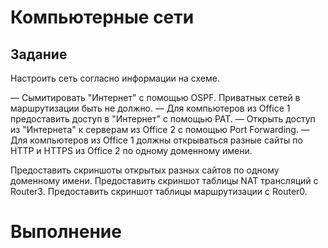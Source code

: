 # Компьютерные сети

## Задание

Настроить сеть согласно информации на схеме.

— Сымитировать "Интернет" с помощью OSPF. Приватных сетей в маршрутизации быть не должно.
— Для компьютеров из Office 1 предоставить доступ в "Интернет" с помощью PAT.
— Открыть доступ из "Интернета" к серверам из Office 2 c помощью Port Forwarding.
— Для компьютеров из Office 1 должны открываться разные сайты по HTTP и HTTPS из Office 2 по одному доменному имени.

Предоставить скриншоты открытых разных сайтов по одному доменному имени.
Предоставить скриншот таблицы NAT трансляций с Router3.
Предоставить скриншот таблицы маршрутизации с Router0.

# Выполнение

